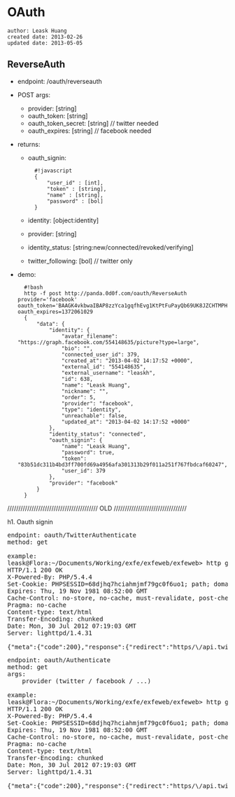 # OAuth
    author: Leask Huang
    created date: 2013-02-26
    updated date: 2013-05-05


## ReverseAuth
* endpoint: /oauth/reverseauth
* POST args:
    - provider: [string]
    - oauth_token: [string]
    - oauth_token_secret: [string] // twitter needed
    - oauth_expires: [string] // facebook needed
* returns:
    - oauth_signin:

            #!javascript
            {
                "user_id" : [int],
                "token" : [string],
                "name" : [string],
                "password" : [bol]
            }

    - identity: [object:identity]
    - provider: [string]
    - identity_status: [string:new/connected/revoked/verifying]
    - twitter_following: [bol] // twitter only

* demo:

        #!bash
        http -f post http://panda.0d0f.com/oauth/ReverseAuth provider='facebook' oauth_token='BAAGK4vkbwaIBAP8zzYca1gqfhEvg1KtPtFuPayQb69UK8JZCHTMPHS6KCUdUDeS9JlSJzwWeSlkImNNGXidBt0TbCDZBx3E1O2fSUtroJpCmbNlw3ZAi9rKXiFzI0XnHIbXb6qZAeKSpBjsuTeF7BuQtPqvTjKN1bKGpkgQp3GGyQh9kl8HXYjWdtawz0kEjXHZCBEEGV8DlW0ZCkf3fO6' oauth_expires=1372061029
        {
            "data": {
                "identity": {
                    "avatar_filename": "https://graph.facebook.com/554148635/picture?type=large",
                    "bio": "",
                    "connected_user_id": 379,
                    "created_at": "2013-04-02 14:17:52 +0000",
                    "external_id": "554148635",
                    "external_username": "leaskh",
                    "id": 638,
                    "name": "Leask Huang",
                    "nickname": "",
                    "order": 5,
                    "provider": "facebook",
                    "type": "identity",
                    "unreachable": false,
                    "updated_at": "2013-04-02 14:17:52 +0000"
                },
                "identity_status": "connected",
                "oauth_signin": {
                    "name": "Leask Huang",
                    "password": true,
                    "token": "83b51dc311b4bd3ff700fd69a4956afa301313b29f011a251f767fbdcaf60247",
                    "user_id": 379
                },
                "provider": "facebook"
            }
        }













///////////////////////////////////////// OLD /////////////////////////////////


h1. Oauth signin

<pre>
endpoint: oauth/TwitterAuthenticate
method: get

example:
leask@Flora:~/Documents/Working/exfe/exfeweb/exfeweb> http get local.exfe.com/oauth/TwitterAuthenticate
HTTP/1.1 200 OK
X-Powered-By: PHP/5.4.4
Set-Cookie: PHPSESSID=68djhq7hciahmjmf79gc0f6uo1; path; domain=.exfe.com
Expires: Thu, 19 Nov 1981 08:52:00 GMT
Cache-Control: no-store, no-cache, must-revalidate, post-check=0, pre-check=0
Pragma: no-cache
Content-type: text/html
Transfer-Encoding: chunked
Date: Mon, 30 Jul 2012 07:19:03 GMT
Server: lighttpd/1.4.31

{"meta":{"code":200},"response":{"redirect":"https/\/api.twitter.com\/oauth\/authenticate?oauth_token=eaIszDapB6I8UvjfDf0pGOOmEnGZUNqMeIa5Xs6HYs"}}
</pre>


<pre>
endpoint: oauth/Authenticate
method: get
args:
    provider (twitter / facebook / ...)

example:
leask@Flora:~/Documents/Working/exfe/exfeweb/exfeweb> http get local.exfe.com/oauth/Authenticate?provider=twitter
HTTP/1.1 200 OK
X-Powered-By: PHP/5.4.4
Set-Cookie: PHPSESSID=68djhq7hciahmjmf79gc0f6uo1; path; domain=.exfe.com
Expires: Thu, 19 Nov 1981 08:52:00 GMT
Cache-Control: no-store, no-cache, must-revalidate, post-check=0, pre-check=0
Pragma: no-cache
Content-type: text/html
Transfer-Encoding: chunked
Date: Mon, 30 Jul 2012 07:19:03 GMT
Server: lighttpd/1.4.31

{"meta":{"code":200},"response":{"redirect":"https/\/api.twitter.com\/oauth\/authenticate?oauth_token=eaIszDapB6I8UvjfDf0pGOOmEnGZUNqMeIa5Xs6HYs"}}
</pre>
